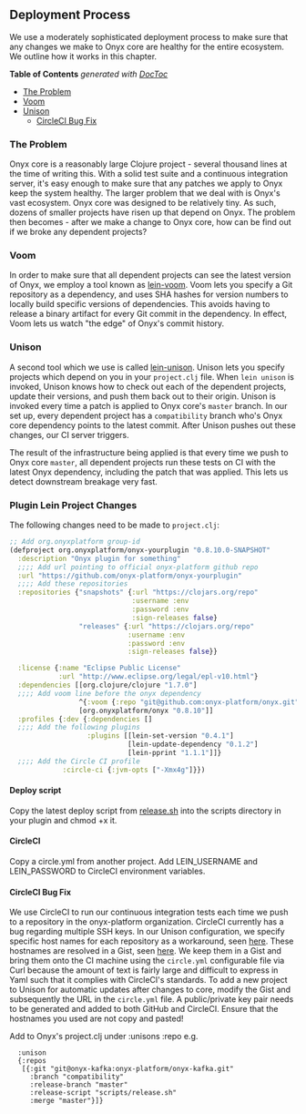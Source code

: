 ## Deployment Process

We use a moderately sophisticated deployment process to make sure that any changes we make to Onyx core are healthy for the entire ecosystem. We outline how it works in this chapter.

<!-- START doctoc generated TOC please keep comment here to allow auto update -->
<!-- DON'T EDIT THIS SECTION, INSTEAD RE-RUN doctoc TO UPDATE -->
**Table of Contents**  *generated with [DocToc](http://doctoc.herokuapp.com/)*

- [The Problem](#the-problem)
- [Voom](#voom)
- [Unison](#unison)
  - [CircleCI Bug Fix](#circleci-bug-fix)

<!-- END doctoc generated TOC please keep comment here to allow auto update -->

### The Problem

Onyx core is a reasonably large Clojure project - several thousand lines at the time of writing this. With a solid test suite and a continuous integration server, it's easy enough to make sure that any patches we apply to Onyx keep the system healthy. The larger problem that we deal with is Onyx's vast ecosystem. Onyx core was designed to be relatively tiny. As such, dozens of smaller projects have risen up that depend on Onyx. The problem then becomes - after we make a change to Onyx core, how can be find out if we broke any dependent projects?

### Voom

In order to make sure that all dependent projects can see the latest version of Onyx, we employ a tool known as [lein-voom](https://github.com/LonoCloud/lein-voom). Voom lets you specify a Git repository as a dependency, and uses SHA hashes for version numbers to locally build specific versions of dependencies. This avoids having to release a binary artifact for every Git commit in the dependency. In effect, Voom lets us watch "the edge" of Onyx's commit history.

### Unison

A second tool which we use is called [lein-unison](https://github.com/LonoCloud/lein-unison). Unison lets you specify projects which depend on you in your `project.clj` file. When `lein unison` is invoked, Unison knows how to check out each of the dependent projects, update their versions, and push them back out to their origin. Unison is invoked every time a patch is applied to Onyx core's `master` branch. In our set up, every dependent project has a `compatibility` branch who's Onyx core dependency points to the latest commit. After Unison pushes out these changes, our CI server triggers.

The result of the infrastructure being applied is that every time we push to Onyx core `master`, all dependent projects run these tests on CI with the latest Onyx dependency, including the patch that was applied. This lets us detect downstream breakage very fast.

### Plugin Lein Project Changes

The following changes need to be made to `project.clj`:
```clojure
;; Add org.onyxplatform group-id
(defproject org.onyxplatform/onyx-yourplugin "0.8.10.0-SNAPSHOT"
  :description "Onyx plugin for something"
  ;;;; Add url pointing to official onyx-platform github repo
  :url "https://github.com/onyx-platform/onyx-yourplugin"
  ;;;; Add these repositories
  :repositories {"snapshots" {:url "https://clojars.org/repo"
                              :username :env
                              :password :env
                              :sign-releases false}
                 "releases" {:url "https://clojars.org/repo"
                             :username :env
                             :password :env
                             :sign-releases false}}

  :license {:name "Eclipse Public License"
            :url "http://www.eclipse.org/legal/epl-v10.html"}
  :dependencies [[org.clojure/clojure "1.7.0"]
  ;;;; Add voom line before the onyx dependency
                 ^{:voom {:repo "git@github.com:onyx-platform/onyx.git" :branch "master"}}
                 [org.onyxplatform/onyx "0.8.10"]]
  :profiles {:dev {:dependencies []
  ;;;; Add the following plugins 
                   :plugins [[lein-set-version "0.4.1"]
                             [lein-update-dependency "0.1.2"]
                             [lein-pprint "1.1.1"]]}
  ;;;; Add the Circle CI profile
             :circle-ci {:jvm-opts ["-Xmx4g"]}})
```

#### Deploy script

Copy the latest deploy script from [release.sh](plugin/release.sh) into the scripts directory in your plugin and chmod +x it.

#### CircleCI

Copy a circle.yml from another project. Add LEIN_USERNAME and LEIN_PASSWORD to CircleCI environment variables.

#### CircleCI Bug Fix

We use CircleCI to run our continuous integration tests each time we push to a repository in the onyx-platform organization. CircleCI currently has a bug regarding multiple SSH keys. In our Unison configuration, we specify specific host names for each repository as a workaround, seen [here](https://github.com/onyx-platform/onyx/blob/4fd89b756ff61522c315647632e8359e0bee9100/project.clj#L55). These hostnames are resolved in a Gist, seen [here](https://github.com/onyx-platform/onyx/blob/4fd89b756ff61522c315647632e8359e0bee9100/circle.yml#L16). We keep them in a Gist and bring them onto the CI machine using the `circle.yml` configurable file via Curl because the amount of text is fairly large and difficult to express in Yaml such that it complies with CircleCI's standards. To add a new project to Unison for automatic updates after changes to core, modify the Gist and subsequently the URL in the `circle.yml` file. A public/private key pair needs to be generated and added to both GitHub and CircleCI. Ensure that the hostnames you used are not copy and pasted!

Add to Onyx's project.clj under :unisons :repo e.g.

```
  :unison
  {:repos
   [{:git "git@onyx-kafka:onyx-platform/onyx-kafka.git"
     :branch "compatibility"
     :release-branch "master"
     :release-script "scripts/release.sh"
     :merge "master"}]}
```


